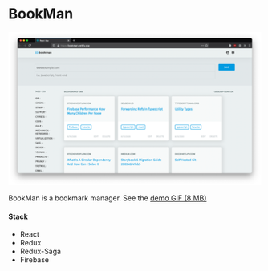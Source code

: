 

BookMan
=======

![BookMan Screenshot](./preview/bmn-01.png)


BookMan is a bookmark manager. See the [demo GIF (8 MB)](./preview/bookman-demo-2810.gif)

#### Stack

- React
- Redux
- Redux-Saga
- Firebase
